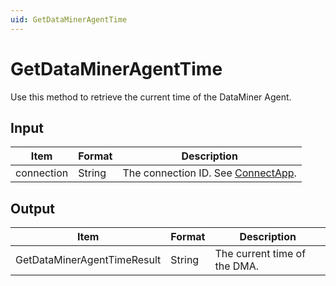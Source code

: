 ```yaml
---
uid: GetDataMinerAgentTime
---
```


# GetDataMinerAgentTime

Use this method to retrieve the current time of the DataMiner Agent.

## Input

| Item       | Format | Description                                          |
|------------|--------|------------------------------------------------------|
| connection | String | The connection ID. See [ConnectApp](xref:ConnectApp). |

## Output

| Item                        | Format | Description                  |
|-----------------------------|--------|------------------------------|
| GetDataMinerAgentTimeResult | String | The current time of the DMA. |
